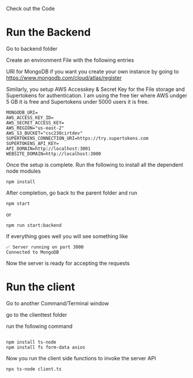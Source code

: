 Check out the Code

# Run the Backend

Go to backend folder

Create an environment File with the following entries

URI for MongoDB if you want you create your own instance by going to https://www.mongodb.com/cloud/atlas/register

Similarly, you setup AWS Accesskey & Secret Key for the File storage and Supertokens for authentication. I am using the free tier where AWS undger 5 GB it is free and Supertokens under 5000 users it is free.

```
MONGODB_URI=
AWS_ACCESS_KEY_ID=
AWS_SECRET_ACCESS_KEY=
AWS_REGION="us-east-2"
AWS_S3_BUCKET="csc230cirtdev"
SUPERTOKENS_CONNECTION_URI=https://try.supertokens.com
SUPERTOKENS_API_KEY=
API_DOMAIN=http://localhost:3001
WEBSITE_DOMAIN=http://localhost:3000
```

Once the setup is complete. Run the following to install all the dependent node modules

```
npm install
```

After completion, go back to the parent folder and run

```
npm start
```
or 
```
npm run start:backend
```

If everything goes well you will see something like 

```
✅ Server running on port 3000
Connected to MongoDB
```

Now the server is ready for accepting the requests

# Run the client

Go to another Command/Terminal window

go to the clienttest folder

run the following command

```

npm install ts-node
npm install fs form-data axios
```

Now you run the client side functions to invoke the server API

```
npx ts-node client.ts

```



